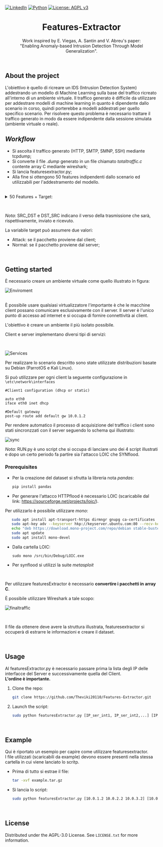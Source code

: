 [![LinkedIn][linkedin-shield]][linkedin-url]
 [![Python][Python]][python-url] 
 [![License: AGPL v3](https://img.shields.io/badge/License-AGPL_v3-blue.svg)](https://www.gnu.org/licenses/agpl-3.0)

<h1 align='center'>Features-Extractor</h1>

<p align='center'> Work inspired by E. Viegas, A. Santin and V. Abreu's paper:<br>"Enabling Anomaly-based Intrusion Detection Through Model Generalization". </p>

<br>

## About the project

<p>L'obiettivo è quello di ricreare un IDS (Intrusion Detection System) addestrando un modello di Machine Learning sulla base del traffico ricreato all'interno di un ambiente virtuale. Il traffico generato è difficile da utilizzare per addestrare modelli di machine learning in quanto è dipendente dallo scenario in corso, quindi porterebbe a modelli addestrati per quello specifico scenario. Per risolvere questo problema è necessario trattare il traffico generato in modo da essere indipendente dalla sessione simulata (ambiente virtuale o reale).<br>

## *Workflow*
* Si ascolta il traffico generato (HTTP, SMTP, SMNP, SSH) mediante tcpdump; 
* Si converte il file *.dump* generato in un file chiamato *totaltraffic.c* contente array C mediante wireshark;
* Si lancia featuresextractor.py;
* Alla fine si ottengono 50 features indipendenti dallo scenario ed utilizzabili per l'addestramento del modello.

<br>
  
<details>
<summary>50 Features + Target:</summary>
<ol>
   <li>IP_TYPE</li>
   <li>IP_LEN</li>
   <li>FR_LENGHT</li>
   <li>IP_ID</li>
   <li>IP_RESERVED</li>
   <li>IP_DF</li>
   <li>IP_MF</li>
   <li>IP_OFFSET</li>
   <li>IP_PROTO</li>
   <li>IP_CHECKSUM</li>
   <li>UDP_SPORT</li>
   <li>UDP_DPORT</li>
   <li>UDP_LEN</li>
   <li>UDP_CHK</li>
   <li>ICMP_TYPE</li>
   <li>ICMP_CODE</li>
   <li>ICMP_CHK</li>
   <li>TCP_SPORT</li>
   <li>TCP_DPORT</li>
   <li>TCP_SEQ</li>
   <li>TCP_ACK</li>
   <li>TCP_FFIN</li>
   <li>TCP_FSYN</li>
   <li>TCP_FRST</li>
   <li>TCP_FPUSH</li>
   <li>TCP_FACK</li>
   <li>TCP_FURG</li>
   <li>COUNT_FR_SRC_DST</li>
   <li>COUNT_FR_DST_SRC</li>
   <li>NUM_BYTES_SRC_DST</li>
   <li>NUM_BYTES_DST_SRC</li>
   <li>NUM_PUSHED_SRC_DST</li>
   <li>NUM_PUSHED_DST_SRC</li>
   <li>NUM_SYN_FIN_SRC_DST</li>
   <li>NUM_SYN_FIN_DST_SRC</li>
   <li>NUM_FIN_SRC_DST</li>
   <li>NUM_FIN_DST_SRC</li>
   <li>NUM_ACK_SRC_DST</li>
   <li>NUM_ACK_DST_SRC</li>
   <li>NUM_SYN_SRC_DST</li>
   <li>NUM_SYN_DST_SRC</li>
   <li>NUM_RST_SRC_DST</li>
   <li>NUM_RST_DST_SRC</li>
   <li>COUNT_SERV_SRC_DST</li>
   <li>COUNT_SERV_DST_SRC</li>
   <li>NUM_BYTES_SERV_SRC_DST</li>
   <li>NUM_BYTES_SERV_DST_SRC</li>
   <li>FIRST_PACKET</li>
   <li>FIRST_SERV_PACKET</li>
   <li>CONN_STATUS</li>
   <li>TYPE</li>
</ol>
</details>
</p>
<br>

*Nota*: SRC_DST e DST_SRC indicano il verso della trasmissione che sarà, rispettivamente, inviato e ricevuto.

La variabile target può assumere due valori:
*  Attack: se il pacchetto proviene dal client;
*  Normal: se il pacchetto proviene dal server;
<br>

## Getting started
È necessario creare un ambiente virtuale come quello illustrato in figura:
<br>

![Enviroment][enviroment-screenshot]

<br>
È possibile usare qualsiasi virtualizzatore l'importante è che le macchine client possano comunicare esclusivamente con il server.
Il server è l'unico punto di accesso ad internet e si occupa di fornire connettività ai client.

L'obiettivo è creare un ambiente il più isolato possibile.
<br>

Client e server implementano diversi tipi di servizi:

<br>

![Services][services-screenshot]

Per realizzare lo scenario descritto sono state utilizzate distribuzioni basate su Debian (ParrotOS e Kali Linux).
<br>

Si può utilizzare per ogni client la seguente configurazione in `\etc\network\interfaces`
```
#Client1 configuration (dhcp or static)

auto eth0
iface eth0 inet dhcp

#Default gateway
post-up route add default gw 10.0.1.2
```

Per rendere automatico il processo di acquisizione del traffico i client sono stati sincronzzati con il server seguendo lo schema qui illustrato:

![sync][sync-screenshot]
<br>

*Nota*: RUN.py è uno script che si occupa di lanciare uno dei 4 script illustrati e dopo un certo periodo fa partire sia l'attacco LOIC che SYNflood.

### Prerequisites
* Per la creazione del dataset si sfrutta la libreria nota _pandas_:
  
  ```sh
  pip install pandas
  ```

* Per generare l'attacco HTTPflood è necessario LOIC (scaricabile dal link: https://sourceforge.net/projects/loic/).

Per utilizzarlo è possibile utilizzare _mono_:
```sh
   sudo apt install apt-transport-https dirmngr gnupg ca-certificates
   sudo apt-key adv --keyserver hkp://keyserver.ubuntu.com:80 --recv-keys 3FA7E0328081BFF6A14DA29AA6A19B38D3D831EF
   echo "deb https://download.mono-project.com/repo/debian stable-buster main" | sudo tee /etc/apt/sources.list.d/mono-official-stable.list
   sudo apt update
   sudo apt install mono-devel
```
* Dalla cartella LOIC:
  ```
  sudo mono /src/bin/Debug/LOIC.exe
  ```
* Per synflood si utilizzi la suite *metasploit*
  
  <br>

Per utilizzare featuresExtractor è necessario <strong>convertire i pacchetti in array C</strong>.



È possibile utilizzare Wireshark a tale scopo:
<br>

![finaltraffic][finaltraffic-screenshot]

<br>

Il file da ottenere deve avere la struttura illustrata, featuresextractor si occuperà di estrarre le informazioni e creare il dataset.

<br>

## Usage

Al featuresExtractor.py è necessario passare prima la lista degli IP delle interfacce del Server e successivamente quella del Client.
<br>
<strong>L'ordine è importante.</strong>

1. Clone the repo:
   ```sh
   git clone https://github.com/Theviki20110/Features-Extractor.git
   ```
2. Launch the script:
   ```sh
   sudo python featuresExtractor.py [IP_ser_int1, IP_ser_int2,...] [IP_client1_int, IP_client2_int,...]
   ```
<br>

## Example
Qui è riportato un esempio per capire come utilizzare featuresextractor.<br>
I file utilizzati (scaricabili da example) devono essere presenti nella stessa cartella in cui viene lanciato lo scritp.
* Prima di tutto si estrae il file:
  ```sh
  tar -xvf example.tar.gz
  ```
  
* Si lancia lo script:
  ```sh
  sudo python featuresExtractor.py [10.0.1.2 10.0.2.2 10.0.3.2] [10.0.1.3 10.0.2.3 10.0.3.3]
  ```

<br>

## License
Distributed under the AGPL-3.0 License. See `LICENSE.txt` for more information.

[Python]: https://img.shields.io/badge/-python-yellow?style=for-the-badge&logo=python
[python-url]: https://www.python.org/
[linkedin-shield]: https://img.shields.io/badge/-LinkedIN-informational?style=for-the-badge&logo=linkedin
[linkedin-url]: https://www.linkedin.com/in/vincenzo-lapadula-85a937164/
[enviroment-screenshot]: res/image1.png
[services-screenshot]: res/image2.png
[sync-screenshot]: res/image3.png
[finaltraffic-screenshot]: res/image4.png
